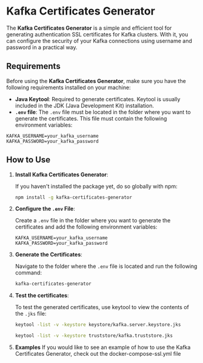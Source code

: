 # Kafka Certificates Generator

The **Kafka Certificates Generator** is a simple and efficient tool for generating authentication SSL certificates for Kafka clusters. With it, you can configure the security of your Kafka connections using username and password in a practical way.

## Requirements

   Before using the **Kafka Certificates Generator**, make sure you have the following requirements installed on your machine:

   - **Java Keytool**: Required to generate certificates. Keytool is usually included in the JDK (Java Development Kit) installation.
   - **`.env` file**: The `.env` file must be located in the folder where you want to generate the certificates. This file must contain the following environment variables:

   ```env
   KAFKA_USERNAME=your_kafka_username
   KAFKA_PASSWORD=your_kafka_password
   ```

## How to Use

1. **Install Kafka Certificates Generator**:

   If you haven't installed the package yet, do so globally with npm:

   ```bash
   npm install -g kafka-certificates-generator
   ```

2. **Configure the `.env` File**:

   Create a `.env` file in the folder where you want to generate the certificates and add the following environment variables:

   ```env
   KAFKA_USERNAME=your_kafka_username
   KAFKA_PASSWORD=your_kafka_password
   ```
3. **Generate the Certificates**:

   Navigate to the folder where the `.env` file is located and run the following command:

   ```bash
   kafka-certificates-generator
   ```
4. **Test the certificates**:

   To test the generated certificates, use keytool to view the contents of the `.jks` file:

   ```bash
   keytool -list -v -keystore keystore/kafka.server.keystore.jks
   ```

   ```bash
   keytool -list -v -keystore truststore/kafka.truststore.jks
   ```

5. **Examples**
 If you would like to see an example of how to use the Kafka Certificates Generator, check out the docker-compose-ssl.yml file